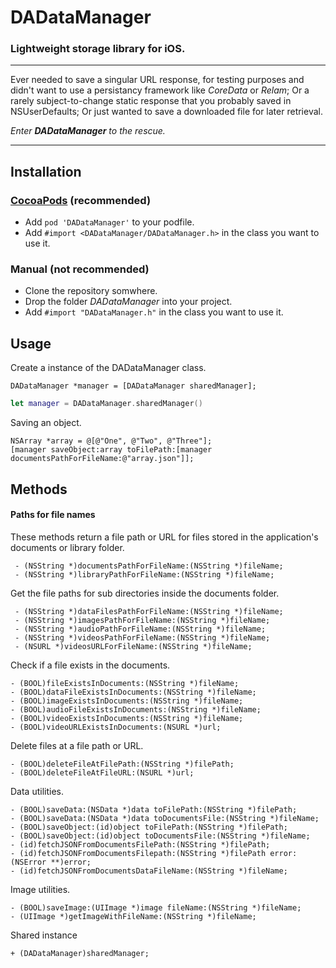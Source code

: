 # DADataManager

### Lightweight storage library for iOS.

---------------------------------

Ever needed to save a singular URL response, for testing purposes and didn't want to use a persistancy framework like _CoreData_ or _Relam_; Or a rarely subject-to-change static response that you probably saved in NSUserDefaults; Or just wanted to save a downloaded file for later retrieval. 

_Enter **DADataManager** to the rescue._

----------------------------------

## Installation

### [CocoaPods](https://cocoapods.org/) (recommended)

- Add `pod 'DADataManager'` to your podfile.
- Add `#import <DADataManager/DADataManager.h>` in the class you want to use it.

### Manual (not recommended)

- Clone the repository somwhere.
- Drop the folder *DADataManager* into your project.
- Add `#import "DADataManager.h"` in the class you want to use it.

## Usage

Create a instance of the DADataManager class.

```objc
DADataManager *manager = [DADataManager sharedManager];
```
```swift
let manager = DADataManager.sharedManager()
```

Saving an object.

```objc
NSArray *array = @[@"One", @"Two", @"Three"];
[manager saveObject:array toFilePath:[manager documentsPathForFileName:@"array.json"]];
```

## Methods

#### Paths for file names

These methods return a file path or URL for files stored in the application's documents or library folder.

```objc
 - (NSString *)documentsPathForFileName:(NSString *)fileName;
 - (NSString *)libraryPathForFileName:(NSString *)fileName;
```
 
Get the file paths for sub directories inside the documents folder.

```objc
 - (NSString *)dataFilesPathForFileName:(NSString *)fileName;
 - (NSString *)imagesPathForFileName:(NSString *)fileName;
 - (NSString *)audioPathForFileName:(NSString *)fileName;
 - (NSString *)videosPathForFileName:(NSString *)fileName;
 - (NSURL *)videosURLForFileName:(NSString *)fileName;
```

Check if a file exists in the documents.

```objc
- (BOOL)fileExistsInDocuments:(NSString *)fileName;
- (BOOL)dataFileExistsInDocuments:(NSString *)fileName;
- (BOOL)imageExistsInDocuments:(NSString *)fileName;
- (BOOL)audioFileExistsInDocuments:(NSString *)fileName;
- (BOOL)videoExistsInDocuments:(NSString *)fileName;
- (BOOL)videoURLExistsInDocuments:(NSURL *)url;
```

Delete files at a file path or URL.

```objc
- (BOOL)deleteFileAtFilePath:(NSString *)filePath;
- (BOOL)deleteFileAtFileURL:(NSURL *)url;
```

Data utilities.

```objc
- (BOOL)saveData:(NSData *)data toFilePath:(NSString *)filePath;
- (BOOL)saveData:(NSData *)data toDocumentsFile:(NSString *)fileName;
- (BOOL)saveObject:(id)object toFilePath:(NSString *)filePath;
- (BOOL)saveObject:(id)object toDocumentsFile:(NSString *)fileName;
- (id)fetchJSONFromDocumentsFilePath:(NSString *)filePath;
- (id)fetchJSONFromDocumentsFilepath:(NSString *)filePath error:(NSError **)error;
- (id)fetchJSONFromDocumentsDataFileName:(NSString *)fileName;
```

Image utilities.

```objc
- (BOOL)saveImage:(UIImage *)image fileName:(NSString *)fileName;
- (UIImage *)getImageWithFileName:(NSString *)fileName;
```

Shared instance

```objc
+ (DADataManager)sharedManager;
```